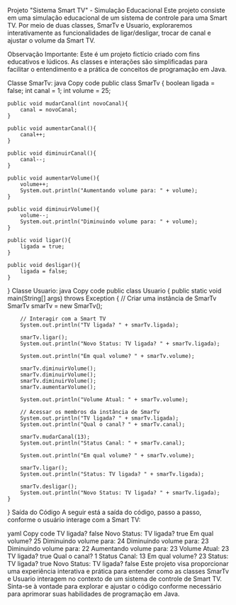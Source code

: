 Projeto "Sistema Smart TV" - Simulação Educacional
Este projeto consiste em uma simulação educacional de um sistema de controle para uma Smart TV. Por meio de duas classes, SmarTv e Usuario, exploraremos interativamente as funcionalidades de ligar/desligar, trocar de canal e ajustar o volume da Smart TV.

Observação Importante: Este é um projeto fictício criado com fins educativos e lúdicos. As classes e interações são simplificadas para facilitar o entendimento e a prática de conceitos de programação em Java.

Classe SmarTv:
java
Copy code
public class SmarTv {
    boolean ligada = false;
    int canal = 1;
    int volume = 25;

    public void mudarCanal(int novoCanal){
        canal = novoCanal;
    }

    public void aumentarCanal(){
        canal++;
    }

    public void diminuirCanal(){
        canal--;
    }

    public void aumentarVolume(){
        volume++;
        System.out.println("Aumentando volume para: " + volume);
    }

    public void diminuirVolume(){
        volume--;
        System.out.println("Diminuindo volume para: " + volume);
    }

    public void ligar(){
        ligada = true;
    }

    public void desligar(){
        ligada = false;
    }
}
Classe Usuario:
java
Copy code
public class Usuario {
    public static void main(String[] args) throws Exception {
        // Criar uma instância de SmarTv
        SmarTv smarTv = new SmarTv();

        // Interagir com a Smart TV
        System.out.println("TV ligada? " + smarTv.ligada);

        smarTv.ligar();
        System.out.println("Novo Status: TV ligada? " + smarTv.ligada);

        System.out.println("Em qual volume? " + smarTv.volume);

        smarTv.diminuirVolume();
        smarTv.diminuirVolume();
        smarTv.diminuirVolume();
        smarTv.aumentarVolume();

        System.out.println("Volume Atual: " + smarTv.volume);

        // Acessar os membros da instância de SmarTv
        System.out.println("TV ligada? " + smarTv.ligada);
        System.out.println("Qual o canal? " + smarTv.canal);

        smarTv.mudarCanal(13);
        System.out.println("Status Canal: " + smarTv.canal);

        System.out.println("Em qual volume? " + smarTv.volume);

        smarTv.ligar();
        System.out.println("Status: TV ligada? " + smarTv.ligada);

        smarTv.desligar();
        System.out.println("Novo Status: TV ligada? " + smarTv.ligada);
    }
}
Saída do Código
A seguir está a saída do código, passo a passo, conforme o usuário interage com a Smart TV:

yaml
Copy code
TV ligada? false
Novo Status: TV ligada? true
Em qual volume? 25
Diminuindo volume para: 24
Diminuindo volume para: 23
Diminuindo volume para: 22
Aumentando volume para: 23
Volume Atual: 23
TV ligada? true
Qual o canal? 1
Status Canal: 13
Em qual volume? 23
Status: TV ligada? true
Novo Status: TV ligada? false
Este projeto visa proporcionar uma experiência interativa e prática para entender como as classes SmarTv e Usuario interagem no contexto de um sistema de controle de Smart TV. Sinta-se à vontade para explorar e ajustar o código conforme necessário para aprimorar suas habilidades de programação em Java.
